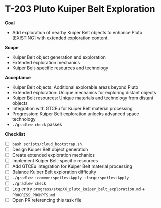 # T-203 Pluto Kuiper Belt Exploration

**Goal**

- Add exploration of nearby Kuiper Belt objects to enhance Pluto [EXISTING] with extended exploration content.

**Scope**

- Kuiper Belt object generation and exploration
- Extended exploration mechanics
- Kuiper Belt-specific resources and technology

**Acceptance**

- Kuiper Belt objects: Additional explorable areas beyond Pluto
- Extended exploration: Unique mechanics for exploring distant objects
- Kuiper Belt resources: Unique materials and technology from distant objects
- Integration with GTCEu for Kuiper Belt material processing
- Progression: Kuiper Belt exploration unlocks advanced space technology
- `./gradlew check` passes

**Checklist**

- [ ] `bash scripts/cloud_bootstrap.sh`
- [ ] Design Kuiper Belt object generation
- [ ] Create extended exploration mechanics
- [ ] Implement Kuiper Belt-specific resources
- [ ] Add GTCEu integration for Kuiper Belt material processing
- [ ] Balance Kuiper Belt exploration difficulty
- [ ] `./gradlew :common:spotlessApply :forge:spotlessApply`
- [ ] `./gradlew check`
- [ ] Log entry `progress/stepXX_pluto_kuiper_belt_exploration.md` + `PROGRESS_PROMPTS.md`
- [ ] Open PR referencing this task file
